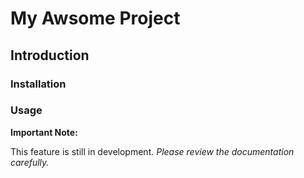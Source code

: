 # My Awsome Project

## Introduction

### Installation

### Usage

**Important Note:** 

This feature is still in development. *Please review the documentation carefully.*
